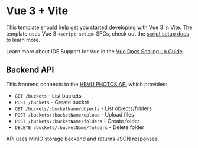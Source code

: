 # Vue 3 + Vite

This template should help get you started developing with Vue 3 in Vite. The template uses Vue 3 `<script setup>` SFCs, check out the [script setup docs](https://v3.vuejs.org/api/sfc-script-setup.html#sfc-script-setup) to learn more.

Learn more about IDE Support for Vue in the [Vue Docs Scaling up Guide](https://vuejs.org/guide/scaling-up/tooling.html#ide-support).

## Backend API

This frontend connects to the [HBVU PHOTOS API](https://github.com/ekskog/photovault-api) which provides:

- `GET /buckets` - List buckets
- `POST /buckets` - Create bucket
- `GET /buckets/:bucketName/objects` - List objects/folders
- `POST /buckets/:bucketName/upload` - Upload files
- `POST /buckets/:bucketName/folders` - Create folder
- `DELETE /buckets/:bucketName/folders` - Delete folder

API uses MinIO storage backend and returns JSON responses.
